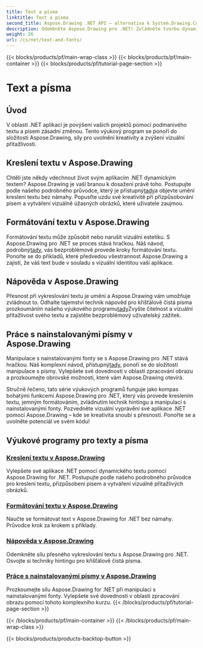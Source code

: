 ```yaml
---
title: Text a písma
linktitle: Text a písma
second_title: Aspose.Drawing .NET API – alternativa k System.Drawing.Common
description: Odemkněte Aspose.Drawing pro .NET! Zvládněte tvorbu dynamického textu, písem a obrázků. Dokonalé formátování textu, nápověda a manipulace s písmy pro křišťálově čisté vizuály.
weight: 26
url: /cs/net/text-and-fonts/
---
```


{{< blocks/products/pf/main-wrap-class >}}
{{< blocks/products/pf/main-container >}}
{{< blocks/products/pf/tutorial-page-section >}}

# Text a písma


## Úvod
V oblasti .NET aplikací je povýšení vašich projektů pomocí podmanivého textu a písem zásadní změnou. Tento výukový program se ponoří do složitosti Aspose.Drawing, síly pro uvolnění kreativity a zvýšení vizuální přitažlivosti.

## Kreslení textu v Aspose.Drawing
Chtěli jste někdy vdechnout život svým aplikacím .NET dynamickým textem? Aspose.Drawing je vaší branou k dosažení právě toho. Postupujte podle našeho podrobného průvodce, který je přístupný[tady](./draw-text/)a objevte umění kreslení textu bez námahy. Popusťte uzdu své kreativitě při přizpůsobování písem a vytváření vizuálně úžasných obrázků, které uživatele zaujmou.

## Formátování textu v Aspose.Drawing
 Formátování textu může způsobit nebo narušit vizuální estetiku. S Aspose.Drawing pro .NET se proces stává hračkou. Náš návod, podrobný[tady](./format-text/), vás bezproblémově provede kroky formátování textu. Ponořte se do příkladů, které předvedou všestrannost Aspose.Drawing a zajistí, že váš text bude v souladu s vizuální identitou vaší aplikace.

## Nápověda v Aspose.Drawing
 Přesnost při vykreslování textu je umění a Aspose.Drawing vám umožňuje zvládnout to. Odhalte tajemství technik nápověd pro křišťálově čistá písma prozkoumáním našeho výukového programu[tady](./hinting/)Zvyšte čitelnost a vizuální přitažlivost svého textu a zajistěte bezproblémový uživatelský zážitek.

## Práce s nainstalovanými písmy v Aspose.Drawing
 Manipulace s nainstalovanými fonty se s Aspose.Drawing pro .NET stává hračkou. Náš komplexní návod, přístupný[tady](./installed-fonts/), ponoří se do složitostí manipulace s písmy. Vylepšete své dovednosti v oblasti zpracování obrazu a prozkoumejte obrovské možnosti, které vám Aspose.Drawing otevírá.

Stručně řečeno, tato série výukových programů funguje jako kompas bohatými funkcemi Aspose.Drawing pro .NET, který vás provede kreslením textu, jemným formátováním, zvládnutím technik hintingu a manipulací s nainstalovanými fonty. Pozvedněte vizuální vyprávění své aplikace .NET pomocí Aspose.Drawing – kde se kreativita snoubí s přesností. Ponořte se a uvolněte potenciál ve svém kódu!
## Výukové programy pro texty a písma
### [Kreslení textu v Aspose.Drawing](./draw-text/)
Vylepšete své aplikace .NET pomocí dynamického textu pomocí Aspose.Drawing for .NET. Postupujte podle našeho podrobného průvodce pro kreslení textu, přizpůsobení písem a vytváření vizuálně přitažlivých obrázků.
### [Formátování textu v Aspose.Drawing](./format-text/)
Naučte se formátovat text v Aspose.Drawing for .NET bez námahy. Průvodce krok za krokem s příklady.
### [Nápověda v Aspose.Drawing](./hinting/)
Odemkněte sílu přesného vykreslování textu s Aspose.Drawing pro .NET. Osvojte si techniky hintingu pro křišťálově čistá písma.
### [Práce s nainstalovanými písmy v Aspose.Drawing](./installed-fonts/)
Prozkoumejte sílu Aspose.Drawing for .NET při manipulaci s nainstalovanými fonty. Vylepšete své dovednosti v oblasti zpracování obrazu pomocí tohoto komplexního kurzu.
{{< /blocks/products/pf/tutorial-page-section >}}

{{< /blocks/products/pf/main-container >}}
{{< /blocks/products/pf/main-wrap-class >}}

{{< blocks/products/products-backtop-button >}}
